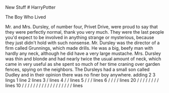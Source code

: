 New Stuff # HarryPotter


The Boy Who Lived

Mr. and Mrs. Dursley, of number four, Privet Drive, were proud to say
that they were perfectly normal, thank you very much. They were the last
people you'd expect to be involved in anything strange or mysterious,
because they just didn't hold with such nonsense.
Mr. Dursley was the director of a firm called Grunnings, which made
drills. He was a big, beefy man with hardly any neck, although he did
have a very large mustache. Mrs. Dursley was thin and blonde and had
nearly twice the usual amount of neck, which came in very useful as she
spent so much of her time craning over garden fences, spying on the
neighbors. The Dursleys had a small son called Dudley and in their
opinion there was no finer boy anywhere.
adding
2
3 lings
1 line
2
lines
3
/
lines
4
/
/
lines
5
/
/
/
lines
6
/
/
/
/
lines
20
/
/
/
/
/
/
/
/
lines
10
/
/
/
/
/
/
/
/
/
/
/
/
/
/
/
/
/
/
lines
